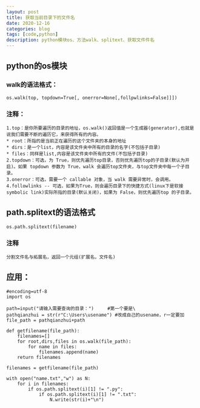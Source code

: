 ```yaml
---
layout: post
title: 获取当前目录下的文件名
date: 2020-12-16
categories: blog
tags: [code,python]
description: python模块os、方法walk、splitext、获取文件件名
---
```


## python的os模块     

### walk的语法格式：      
	os.walk(top, topdown=True[, onerror=None[,follpwlinks=False]]])     

### 注释：
	1.top：是你所要遍历的目录的地址，os.walk()返回值是一个生成器(generator),也就是说我们需要不断的遍历它，来获得所有的内容。     
	* root：所指的是当前正在遍历的这个文件夹的本身的地址     
	* dirs：是一个list，内容是该文件夹中所有的目录的名字(不包括子目录)      
	* files：同样是list,内容是该文件夹中所有的文件(不包括子目录)        
	2.topdown：可选，为 True，则优先遍历top目录，否则优先遍历top的子目录(默认为开启)。如果 topdown 参数为 True，walk 会遍历top文件夹，与top文件夹中每一个子目录。     
	3.onerror：可选，需要一个 callable 对象，当 walk 需要异常时，会调用。   
	4.followlinks -- 可选，如果为True，则会遍历目录下的快捷方式(linux下是软接symbolic link)实际所指的目录(默认关闭)，如果为 False，则优先遍历top 的子目录。    

## path.splitext的语法格式     
	os.path.splitext(filename)     

### 注释     
	分割文件名与拓展名，返回一个元组(扩展名，文件名)     

## 应用：     

```
#encoding=utf-8
import os

path=input("请输入需要查询的目录：")	  #第一个要是\
pathqianzhui = str(r"C:\Users\usename") #改成自己的usename，r一定要加
file_path = pathqianzhui+path

def getfilename(file_path):
    filenames=[]
    for root,dirs,files in os.walk(file_path):
        for name in files:
            filenames.append(name)
    return filenames

filenames = getfilename(file_path)

with open("name.txt","w") as N:
    for i in filenames:
        if os.path.splitext(i)[1] != ".py":
            if os.path.splitext(i)[1] != ".txt":
                N.write(str(i)+"\n")
```
